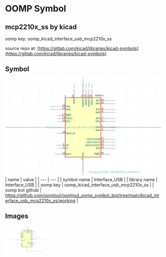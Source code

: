 # OOMP Symbol  
## mcp2210x_ss  by kicad  
  
oomp key: oomp_kicad_interface_usb_mcp2210x_ss  
  
source repo at: [https://gitlab.com/kicad/libraries/kicad-symbols](https://gitlab.com/kicad/libraries/kicad-symbols)  
## Symbol  
  
[![working.png](working_600.png)](working.png)  
| name | value | 
| --- | --- | 
| symbol name | Interface_USB | 
| library name | Interface_USB | 
| oomp key | oomp_kicad_interface_usb_mcp2210x_ss | 
| oomp bot github | https://github.com/oomlout/oomlout_oomp_symbol_bot/tree/main/kicad_interface_usb_mcp2210x_ss/working | 
## Images  
  
[![working.png](working_140.png)](working.png)  
